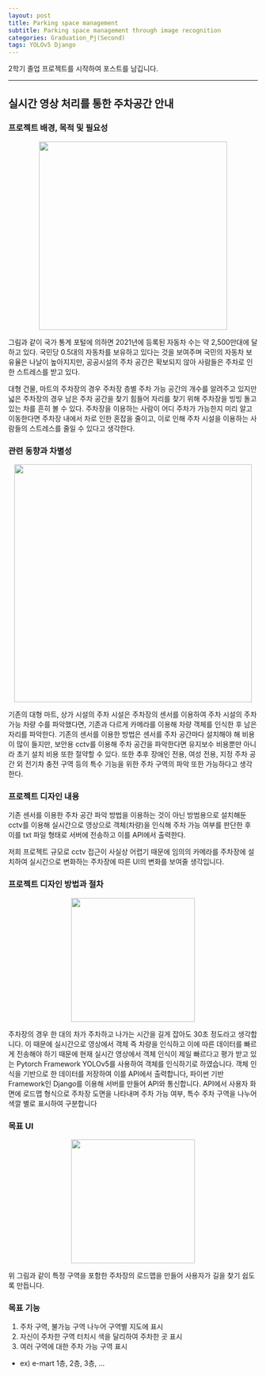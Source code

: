 ```yaml
---
layout: post
title: Parking space management
subtitle: Parking space management through image recognition
categories: Graduation_Pj(Second)
tags: YOLOv5 Django 
---
```


 2학기 졸업 프로젝트를 시작하여 포스트를 남깁니다.

 ---
## 실시간 영상 처리를 통한 주차공간 안내
 
### 프로젝트 배경, 목적 및 필요성
<p align="center">
 <img src = "https://user-images.githubusercontent.com/77920565/191418008-f6aea56e-2273-41ad-9f31-674f7747dbc3.png" width = 380>
 </p>

 그림과 같이 국가 통계 포털에 의하면 2021년에 등록된 자동차 수는 약 2,500만대에 달하고 있다. 국민당 0.5대의 자동차를 보유하고 있다는 것을 보여주며 국민의 자동차 보유율은 나날이 높아지지만, 공공시설의 주차 공간은 확보되지 않아 사람들은 주차로 인한 스트레스를 받고 있다.

 대형 건물, 마트의 주차장의 경우 주차장 층별 주차 가능 공간의 개수를 알려주고 있지만 넓은 주차장의 경우 남은 주차 공간을 찾기 힘들어 자리를 찾기 위해 주차장을 빙빙 돌고 있는 차를 흔히 볼 수 있다. 주차장을 이용하는 사람이 어디 주차가 가능한지 미리 알고 이동한다면 주차장 내에서 차로 인한 혼잡을 줄이고, 이로 인해 주차 시설을 이용하는 사람들의 스트레스를 줄일 수 있다고 생각한다.

### 관련 동향과 차별성
 <p align="center">
 <img src = "https://user-images.githubusercontent.com/77920565/191418512-fabd507f-e50e-4138-a463-31dfa5384bce.png" width = 480>
 </p>
 기존의 대형 마트, 상가 시설의 주차 시설은 주차장의 센서를 이용하여 주차 시설의 주차 가능 차량 수를 파악했다면, 기존과 다르게 카메라를 이용해 차량 객체를 인식한 후 남은 자리를 파악한다.
 기존의 센서를 이용한 방법은 센서를 주차 공간마다 설치해야 해 비용이 많이 들지만, 보안용 cctv를 이용해 주차 공간을 파악한다면 유지보수 비용뿐만 아니라 초기 설치 비용 또한 절약할 수 있다.
 또한 추후 장애인 전용, 여성 전용, 지정 주차 공간 외 전기차 충전 구역 등의 특수 기능을 위한 주차 구역의 파악 또한 가능하다고 생각한다.

### 프로젝트 디자인 내용
  기존 센서를 이용한 주차 공간 파악 방법을 이용하는 것이 아닌 방범용으로 설치해둔 cctv를 이용해 실시간으로 영상으로 객체(차량)을 인식해 주차 가능 여부를 판단한 후 이를 txt 파일 형태로 서버에 전송하고 이를 API에서 출력한다.

  저희 프로젝트 규모로 cctv 접근이 사실상 어렵기 때문에 임의의 카메라를 주차장에 설치하여 실시간으로 변화하는 주차장에 따른 UI의 변화를 보여줄 생각입니다.

### 프로젝트 디자인 방법과 절차
<p align="center">
 <img src = "https://user-images.githubusercontent.com/77920565/192975467-336699b3-7d0c-4415-8a3d-b93fcf16c460.png" width = 250>
 </p>
 주차장의 경우 한 대의 차가 주차하고 나가는 시간을 길게 잡아도 30초 정도라고 생각합니다. 이 때문에 실시간으로 영상에서 객체 즉 차량을 인식하고 이에 따른 데이터를 빠르게 전송해야 하기 때문에 현재 실시간 영상에서 객체 인식이 제일 빠르다고 평가 받고 있는 Pytorch Framework YOLOv5를 사용하여 객체를 인식하기로 하였습니다.
 객체 인식을 기반으로 한 데이터를 저장하여 이를 API에서 출력합니다, 파이썬 기반 Framework인 Django를 이용해 서버를 만들어 API와 통신합니다.
 API에서 사용자 화면에 로드맵 형식으로 주차장 도면을 나타내며 주차 가능 여부, 특수 주차 구역을 나누어 색깔 별로 표시하여 구분합니다

### 목표 UI
<p align="center">
 <img src = "https://user-images.githubusercontent.com/77920565/192975884-8b1f6b7b-208d-4fb2-bea7-b3f16f7b0697.png" width = 250>
 </p>

위 그림과 같이 특정 구역을 포함한 주차장의 로드맵을 만들어 사용자가 길을 찾기 쉽도록 만듭니다.

### 목표 기능
1. 주차 구역, 불가능 구역 나누어 구역별 지도에 표시
2. 자신이 주차한 구역 터치시 색을 달리하여 주차한 곳 표시
3. 여러 구역에 대한 주차 가능 구역 표시
- ex) e-mart 1층, 2층, 3층, ...